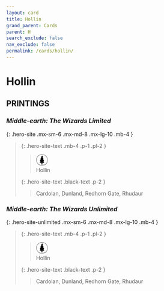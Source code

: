 ```yaml
---
layout: card
title: Hollin
grand_parent: Cards
parent: H
search_exclude: false
nav_exclude: false
permalink: /cards/hollin/
---
```


# Hollin


## PRINTINGS


### _Middle-earth: The Wizards Limited_

{: .hero-site .mx-sm-6 .mx-md-8 .mx-lg-10 .mb-4 }
> {: .hero-site-text .mb-4 .p-1 .pl-2 }
> > <div class="card-mp"><img src="/assets/images/wilderness.svg"></div>
> > <div class="character-card-name">Hollin</div>
>
> {: .hero-site-text .black-text .p-2 }
> > Cardolan, Dunland, Redhorn Gate, Rhudaur 
> 

### _Middle-earth: The Wizards Unlimited_

{: .hero-site-unlimited .mx-sm-6 .mx-md-8 .mx-lg-10 .mb-4 }
> {: .hero-site-text .mb-4 .p-1 .pl-2 }
> > <div class="card-mp"><img src="/assets/images/wilderness.svg"></div>
> > <div class="character-card-name">Hollin</div>
>
> {: .hero-site-text .black-text .p-2 }
> > Cardolan, Dunland, Redhorn Gate, Rhudaur 
> 
